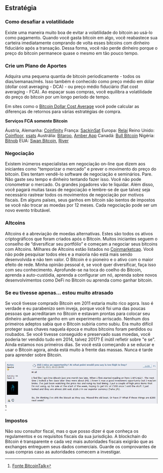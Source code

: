 ## Estratégia

### Como desafiar a volatilidade
Existe uma maneira muito boa de evitar a volatilidade do bitcoin ao usá-lo como pagamento. Quando você gasta bitcoin em algo, você reabastece sua carteira imediatamente comprando de volta esses bitcoins com dinheiro fiduciário após a transação. Dessa forma, você não perde dinheiro porque o preço do bitcoin permanece quase o mesmo em tão pouco tempo.

### Crie um Plano de Aportes
Adquira uma pequena quantia de bitcoin periodicamente - todos os dias/semanas/mês. Isso também é conhecido como preço médio em dólar (dollar cost averaging - DCA) - ou preço médio fiduciário (fiat cost averaging - FCA). Ao espaçar suas compras, você equilibra a volatilidade do preço do bitcoin por um longo período de tempo.

Em sites como o [Bitcoin Dollar Cost Average](https://www.bitcoindollarcostaverage.com/) você pode calcular as diferenças de retornos para várias estratégias de compra.

**Serviços FCA somente Bitcoin**

Áustria, Alemanha: [Coinfinity](https://coinfinity.co/sparplan/?ref=6716)
França: [SackinSat](https://www.stackinsat.com/)
Europa: [Relai](https://relai.ch/)
Reino Unido: [Coinfloor](https://coinfloor.co.uk/hodl/), [xsats](https://xsats.com/)
Austrália: [Bitaroo](https://support.bitaroo.com.au/hc/en-au/articles/360042838874-Recurring-Buy-DCA-), [Amber App](https://amber.app/)
Canadá: [Bull Bitcoin](https://bullbitcoin.com/)
Nigéria: [Bitnob](https://bitnob.com/)
EUA: [Swan Bitcoin](https://www.swanbitcoin.com/), [River](https://river.com/)

### Negociação
Existem inúmeros especialistas em negociação on-line que dizem aos iniciantes como "temporizar o mercado" e prever o movimento do preço do bitcoin. Eles tentam vendê-lo software de negociação e seminários. Pare. Não gaste seu tempo e dinheiro tentando fazer isso. Você não pode cronometrar o mercado. Os grandes jogadores vão te liquidar. Além disso, você pagará muitas taxas de negociação e lembre-se de que talvez seja necessário rastrear todos os movimentos de negociação por motivos fiscais. Em alguns países, seus ganhos em bitcoin são isentos de impostos se você não trocar as moedas por 12 meses. Cada negociação pode ser um novo evento tributável.

### Altcoins
Altcoins é a abreviação de moedas alternativas. Estes são todos os ativos criptográficos que foram criados após o Bitcoin. Muitos iniciantes seguem o conselho de “diversificar seu portfólio” e começam a negociar seus bitcoins com Altcoins. Milhares de Altcoins estão listados no [Coinmarketcap](https://coinmarketcap.com/). Você não pode pesquisar todos eles e a maioria não está mais sendo desenvolvida e não tem valor. O Bitcoin é o pioneiro e o ativo com o maior efeito de rede. Minha opinião pessoal é, se você quer diversificar, faça isso com seu conhecimento. Aprofunde-se na toca do coelho do Bitcoin, aprenda a auto-custódia, aprenda a configurar um nó, aprenda sobre novos desenvolvimentos como DeFi no Bitcoin ou aprenda como ganhar bitcoin.

### Se eu tivesse apenas... estou muito atrasado
Se você tivesse comprado Bitcoin em 2011 estaria muito rico agora. Isso é verdade e eu parabenizo sem inveja, porque você foi uma das poucas pessoas que acreditaram no Bitcoin e estavam prontas para colocar seu dinheiro arduamente ganho em um experimento arriscado. Nenhum dos primeiros adeptos sabia que o Bitcoin subiria como subiu. Era muito difícil proteger suas chaves naquela época e muitos bitcoins foram perdidos ou roubados. Se você tivesse conseguido e preservado suas moedas, você poderia ter vendido tudo em 2014, talvez 2017? É inútil refletir sobre "e se". Ainda estamos nos primeiros dias. Se você está começando a se educar e usar o Bitcoin agora, ainda está muito à frente das massas. Nunca é tarde para aprender sobre Bitcoin.

![Aqui está alguém pensando em chegar tarde demais em 2013](assets/_too-late.png) [^73]

### Impostos
Não sou consultor fiscal, mas o que posso dizer é que conheça os regulamentos e os requisitos fiscais da sua jurisdição. A blockchain do Bitcoin é transparente e cada vez mais autoridades fiscais exigirão que as exchanges entreguem seus dados comerciais. Guarde os comprovantes de suas compras caso as autoridades comecem a investigar.

[^73]: [Fonte BitcoinTalk](https://bitcointalk.org/index.php?topic=170725.0)
